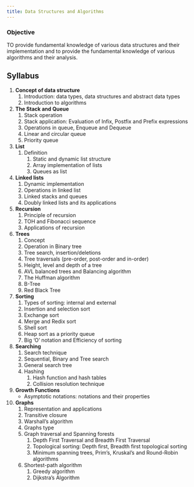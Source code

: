 ```yaml
---
title: Data Structures and Algorithms
---
```


### Objective
TO provide fundamental knowledge of various data structures and their implementation and to provide the fundamental knowledge of various algorithms and their analysis.

## Syllabus
1. **Concept of data structure**
	1. Introduction: data types, data structures and abstract data types
	2. Introduction to algorithms
2. **The Stack and Queue**
	1. Stack  operation
	2. Stack application: Evaluation of Infix, Postfix and Prefix expressions
	3. Operations in queue, Enqueue and Dequeue
	4. Linear and circular queue
	5. Priority queue
3. **List**
	1. Definition
		1. Static and dynamic list structure
		2. Array implementation of lists
		3. Queues as list
4. **Linked lists**
	1. Dynamic implementation
	2. Operations in linked list
	3. Linked stacks and queues
	4. Doubly linked lists and its applications
5. **Recursion**
	1. Principle of recursion
	2. TOH and  Fibonacci sequence
	3. Applications of recursion
6. **Trees**
	1. Concept
	2. Operation in Binary tree
	3. Tree search, insertion/deletions
	4. Tree traversals (pre-order, post-order and  in-order)
	5. Height, level and depth of  a tree
	6. AVL balanced trees and  Balancing algorithm
	7. The Huffman algorithm
	8. B-Tree
	9. Red Black Tree
7. **Sorting**
	1. Types of sorting: internal and external
	2. Insertion and selection sort
	3. Exchange sort
	4. Merge and Redix sort
	5. Shell sort
	6. Heap sort as a priority queue
	7. Big ‘O’ notation and Efficiency of sorting
8. **Searching**
	1. Search technique
	2. Sequential, Binary and Tree search
	3. General search tree
	4. Hashing
		1. Hash function and hash tables
		2. Collision resolution technique
9. **Growth Functions**
	- Asymptotic notations: notations and their properties
10. **Graphs**
	1. Representation and applications
	2. Transitive closure
	3. Warshall’s algorithm
	4. Graphs type
	5. Graph traversal and Spanning forests
		1. Depth First Traversal and Breadth First Traversal
		2. Topological sorting: Depth first, Breadth first topological sorting
		3. Minimum spanning trees, Prim’s, Kruskal’s and Round-Robin algorithms
	6. Shortest-path algorithm
		1. Greedy algorithm
		2. Dijkstra’s Algorithm
